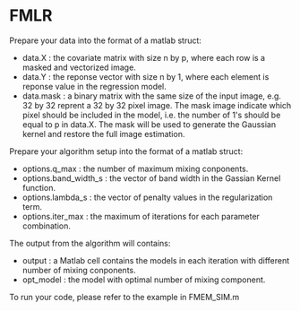 # FMLR
Prepare your data into the format of a matlab struct:
- data.X : the covariate matrix with size n by p, where each row is a masked and vectorized image.
- data.Y : the reponse vector with size n by 1, where each element is reponse value in the regression model.
- data.mask : a binary matrix with the same size of the input image, e.g. 32 by 32 reprent a 32 by 32 pixel image. The mask image indicate which pixel should be included in the model, i.e. the number of 1's should be equal to p in data.X. The mask will be used to generate the Gaussian kernel and restore the full image estimation.

Prepare your algorithm setup into the format of a matlab struct:
- options.q_max : the number of maximum mixing conponents.
- options.band_width_s : the vector of band width in the Gassian Kernel function.
- options.lambda_s : the vector of penalty values in the regularization term.
- options.iter_max : the maximum of iterations for each parameter combination.

The output from the algorithm will contains:
- output : a Matlab cell contains the models in each iteration with different number of mixing conponents.
- opt_model : the model with optimal number of mixing component.


To run your code, please refer to the example in FMEM_SIM.m
